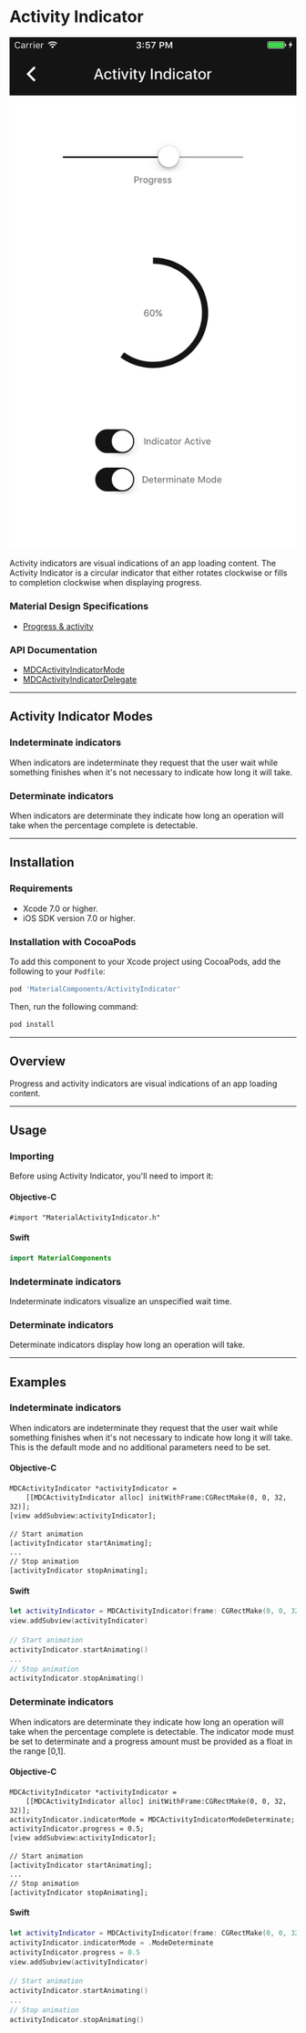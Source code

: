 # Activity Indicator

<!--{% if site.link_to_site == "true" %}-->
[![Activity Indicator](docs/assets/activity_indicator.png)](docs/assets/activity_indicator.mp4)
<!--{% else %}<div class="ios-animation right" markdown="1"><video src="docs/assets/activity_indicator.mp4" autoplay loop></video></div>{% endif %}-->

Activity indicators are visual indications of an app loading content. The Activity Indicator is a circular indicator that either rotates clockwise or fills to completion clockwise when displaying progress.
<!--{: .intro :}-->

### Material Design Specifications

<ul class="icon-list">
  <li class="icon-link"><a href="https://material.google.com/components/progress-activity.html">Progress & activity</a></li>
</ul>

### API Documentation

<ul class="icon-list">
<li class="icon-link"><a href="https://material-ext.appspot.com/mdc-ios-preview/components/ActivityIndicator/apidocs/Classes/MDCActivityIndicator.html>MDCActivityIndicator</a></li>
<li class="icon-link"><a href="https://material-ext.appspot.com/mdc-ios-preview/components/ActivityIndicator/apidocs/Enums/MDCActivityIndicatorMode.html">MDCActivityIndicatorMode</a></li>
<li class="icon-link"><a href="https://material-ext.appspot.com/mdc-ios-preview/components/ActivityIndicator/apidocs/Protocols/MDCActivityIndicatorDelegate.html">MDCActivityIndicatorDelegate</a></li>
</ul>

- - -

## Activity Indicator Modes

### Indeterminate indicators
When indicators are indeterminate they request that the user wait while something finishes when it's not necessary to indicate how long it will take.

### Determinate indicators
When indicators are determinate they indicate how long an operation will take when the percentage complete is detectable.

- - -

## Installation

### Requirements

- Xcode 7.0 or higher.
- iOS SDK version 7.0 or higher.

### Installation with CocoaPods

To add this component to your Xcode project using CocoaPods, add the following to your `Podfile`:

~~~ bash
pod 'MaterialComponents/ActivityIndicator'
~~~

Then, run the following command:

~~~ bash
pod install
~~~

- - -

## Overview

Progress and activity indicators are visual indications of an app loading content.

- - -

## Usage

### Importing

Before using Activity Indicator, you'll need to import it:

<!--<div class="material-code-render" markdown="1">-->
#### Objective-C

~~~ objc
#import "MaterialActivityIndicator.h"
~~~

#### Swift
~~~ swift
import MaterialComponents
~~~
<!--</div>-->

### Indeterminate indicators
Indeterminate indicators visualize an unspecified wait time.

### Determinate indicators
Determinate indicators display how long an operation will take.

- - -


## Examples


### Indeterminate indicators
When indicators are indeterminate they request that the user wait while something finishes when it's not necessary to indicate how long it will take. This is the default mode and no additional parameters need to be set.

#### Objective-C

~~~ objc
MDCActivityIndicator *activityIndicator =
    [[MDCActivityIndicator alloc] initWithFrame:CGRectMake(0, 0, 32, 32)];
[view addSubview:activityIndicator];

// Start animation
[activityIndicator startAnimating];
...
// Stop animation
[activityIndicator stopAnimating];
~~~

#### Swift
~~~ swift
let activityIndicator = MDCActivityIndicator(frame: CGRectMake(0, 0, 32, 32))
view.addSubview(activityIndicator)

// Start animation
activityIndicator.startAnimating()
...
// Stop animation
activityIndicator.stopAnimating()
~~~

### Determinate indicators
When indicators are determinate they indicate how long an operation will take when the percentage complete is detectable. The indicator mode must be set to determinate and a progress amount must be provided as a float in the range [0,1].

#### Objective-C

~~~ objc
MDCActivityIndicator *activityIndicator =
    [[MDCActivityIndicator alloc] initWithFrame:CGRectMake(0, 0, 32, 32)];
activityIndicator.indicatorMode = MDCActivityIndicatorModeDeterminate;
activityIndicator.progress = 0.5;
[view addSubview:activityIndicator];

// Start animation
[activityIndicator startAnimating];
...
// Stop animation
[activityIndicator stopAnimating];
~~~

#### Swift
~~~ swift
let activityIndicator = MDCActivityIndicator(frame: CGRectMake(0, 0, 32, 32))
activityIndicator.indicatorMode = .ModeDeterminate
activityIndicator.progress = 0.5
view.addSubview(activityIndicator)

// Start animation
activityIndicator.startAnimating()
...
// Stop animation
activityIndicator.stopAnimating()
~~~
